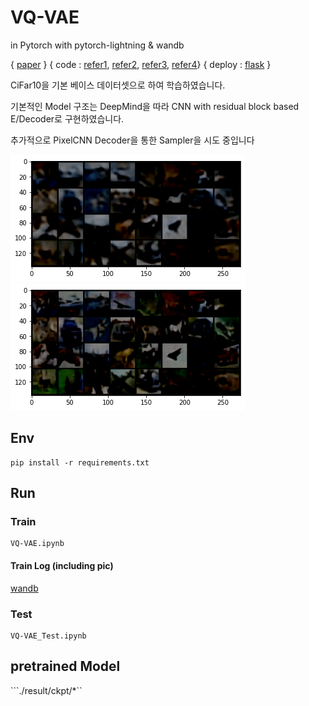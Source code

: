 # VQ-VAE 

in Pytorch with pytorch-lightning & wandb

{ [paper](https://arxiv.org/pdf/1711.00937.pdf) }
{ code : [refer1](https://github.com/deepmind/sonnet/tree/master),
[refer2](https://github.com/zalandoresearch/pytorch-vq-vae),
[refer3](https://github.com/anantzoid/Conditional-PixelCNN-decoder),
[refer4](https://github.com/j-min/PixelCNN)}
{ deploy : [flask]() }

CiFar10을 기본 베이스 데이터셋으로 하여 학습하였습니다.

기본적인 Model 구조는 DeepMind을 따라 CNN with residual block based E/Decoder로 구현하였습니다.

추가적으로 PixelCNN Decoder을 통한 Sampler을 시도 중입니다

![epoch1](./asset/epoch1.png)
![epoch31](./asset/epoch30.png)

## Env
```
pip install -r requirements.txt
```
## Run
### Train
```
VQ-VAE.ipynb
```

#### Train Log (including pic)
[wandb](https://wandb.ai/nemod-leo/VQ-VAE/runs/tlwp9uqp?workspace=user-nemod-leo)

### Test
```
VQ-VAE_Test.ipynb
```


## pretrained Model
```./result/ckpt/*``

